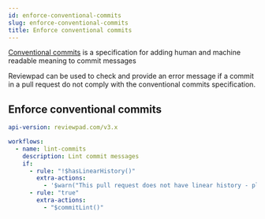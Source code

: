 ```yaml
---
id: enforce-conventional-commits
slug: enforce-conventional-commits
title: Enforce conventional commits
---
```


[Conventional commits](https://www.conventionalcommits.org/en/v1.0.0/) is a specification for adding human and machine readable meaning to commit messages

Reviewpad can be used to check and provide an error message if a commit in a pull request do not comply with the conventional commits specification.

## Enforce conventional commits

```yaml
api-version: reviewpad.com/v3.x

workflows:
  - name: lint-commits
    description: Lint commit messages
    if:
      - rule: "!$hasLinearHistory()"
        extra-actions:
          - '$warn("This pull request does not have linear history - please fix this!")'
      - rule: "true"
        extra-actions:
          - "$commitLint()"
```
